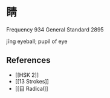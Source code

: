 # 睛
Frequency 934
General Standard 2895

jīng
eyeball; pupil of eye

## References
- [[HSK 2]]
- [[13 Strokes]]
- [[目 Radical]]